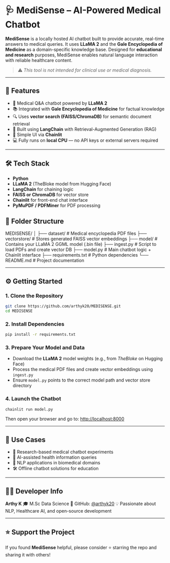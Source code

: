# 🩺 MediSense – AI-Powered Medical Chatbot

**MediSense** is a locally hosted AI chatbot built to provide accurate, real-time answers to medical queries. It uses **LLaMA 2** and the **Gale Encyclopedia of Medicine** as a domain-specific knowledge base. Designed for **educational and research** purposes, MediSense enables natural language interaction with reliable healthcare content.

> ⚠️ *This tool is not intended for clinical use or medical diagnosis.*

---

## 🚀 Features

- 💬 Medical Q&A chatbot powered by **LLaMA 2**
- 📚 Integrated with **Gale Encyclopedia of Medicine** for factual knowledge
- 🔍 Uses **vector search (FAISS/ChromaDB)** for semantic document retrieval
- 🧠 Built using **LangChain** with Retrieval-Augmented Generation (RAG)
- 🎨 Simple UI via **Chainlit**
- 💻 Fully runs on **local CPU** — no API keys or external servers required

---

## 🛠️ Tech Stack

- **Python**
- **LLaMA 2** (TheBloke model from Hugging Face)
- **LangChain** for chaining logic
- **FAISS or ChromaDB** for vector store
- **Chainlit** for front-end chat interface
- **PyMuPDF / PDFMiner** for PDF processing



## 📁 Folder Structure

MEDISENSE/
│
├── dataset/             # Medical encyclopedia PDF files
├── vectorstore/         # Stores generated FAISS vector embeddings
├── model/               # Contains your LLaMA 2 GGML model (.bin file)
├── ingest.py            # Script to load PDFs and create vector DB
├── model.py             # Main chatbot logic + Chainlit interface
├── requirements.txt     # Python dependencies
└── README.md            # Project documentation


---

## ⚙️ Getting Started

### 1. Clone the Repository

```bash
git clone https://github.com/arthyk20/MEDISENSE.git
cd MEDISENSE
````

### 2. Install Dependencies

```bash
pip install -r requirements.txt
```

### 3. Prepare Your Model and Data

* Download the **LLaMA 2** model weights (e.g., from *TheBloke* on Hugging Face)
* Process the medical PDF files and create vector embeddings using `ingest.py`
* Ensure `model.py` points to the correct model path and vector store directory

### 4. Launch the Chatbot

```bash
chainlit run model.py
```

Then open your browser and go to: [http://localhost:8000](http://localhost:8000)

---

## 📌 Use Cases

* 🧪 Research-based medical chatbot experiments
* 🩻 AI-assisted health information queries
* 🧠 NLP applications in biomedical domains
* 🛠️ Offline chatbot solutions for education

---

## 👩‍💻 Developer Info

**Arthy K**
🎓 M.Sc Data Science
🔗 GitHub: [@arthyk20](https://github.com/arthyk20)
💡 Passionate about NLP, Healthcare AI, and open-source development

---

## ⭐ Support the Project

If you found **MediSense** helpful, please consider ⭐ starring the repo and sharing it with others!

````
